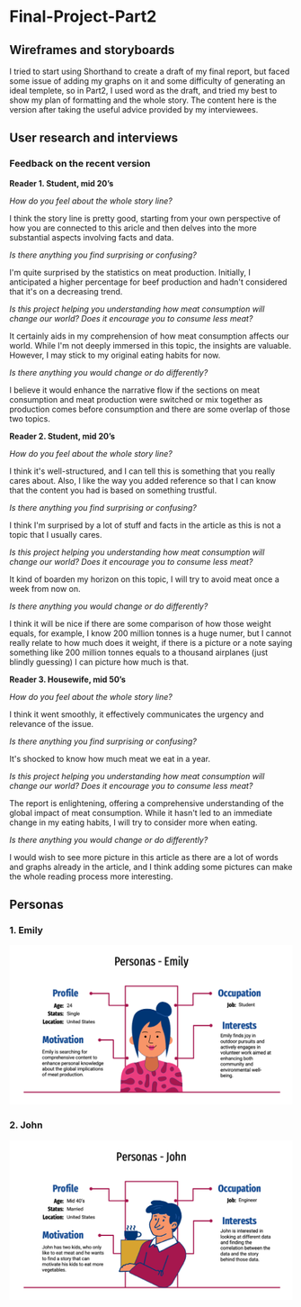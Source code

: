 # Final-Project-Part2
## Wireframes and storyboards

I tried to start using Shorthand to create a draft of my final report, but faced some issue of adding my graphs on it and some difficulty of generating an ideal templete, so in Part2, I used word as the draft, and tried my best to show my plan of formatting and the whole story.
The content here is the version after taking the useful advice provided by my interviewees.


## User research and interviews

### Feedback on the recent version

**Reader 1. Student, mid 20’s**

*How do you feel about the whole story line?*

I think the story line is pretty good, starting from your own perspective of how you are connected to this aricle and then delves into the more substantial aspects involving facts and data.

*Is there anything you find surprising or confusing?*

I'm quite surprised by the statistics on meat production. Initially, I anticipated a higher percentage for beef production and hadn't considered that it's on a decreasing trend.

*Is this project helping you understanding how meat consumption will change our world? Does it encourage you to consume less meat?*

It certainly aids in my comprehension of how meat consumption affects our world. While I'm not deeply immersed in this topic, the insights are valuable. However, I may stick to my original eating habits for now.

*Is there anything you would change or do differently?*  

I believe it would enhance the narrative flow if the sections on meat consumption and meat production were switched or mix together as production comes before consumption and there are some overlap of those two topics.

**Reader 2. Student, mid 20’s**

*How do you feel about the whole story line?*

I think it's well-structured, and I can tell this is something that you really cares about. Also, I like the way you added reference so that I can know that the content you had is based on something trustful.

*Is there anything you find surprising or confusing?*

I think I'm surprised by a lot of stuff and facts in the article as this is not a topic that I usually cares.

*Is this project helping you understanding how meat consumption will change our world? Does it encourage you to consume less meat?*

It kind of boarden my horizon on this topic, I will try to avoid meat once a week from now on.

*Is there anything you would change or do differently?*  

I think it will be nice if there are some comparison of how those weight equals, for example, I know 200 million tonnes is a huge numer, but I cannot really relate to how much does it weight, if there is a picture or a note saying something like 200 million tonnes equals to a thousand airplanes (just blindly guessing) I can picture how much is that.

**Reader 3. Housewife, mid 50’s**

*How do you feel about the whole story line?*

I think it went smoothly, it effectively communicates the urgency and relevance of the issue.

*Is there anything you find surprising or confusing?*

It's shocked to know how much meat we eat in a year.

*Is this project helping you understanding how meat consumption will change our world? Does it encourage you to consume less meat?*

The report is enlightening, offering a comprehensive understanding of the global impact of meat consumption. While it hasn't led to an immediate change in my eating habits, I will try to consider more when eating.

*Is there anything you would change or do differently?*  

I would wish to see more picture in this article as there are a lot of words and graphs already in the article, and I think adding some pictures can make the whole reading process more interesting.

## Personas

### 1. Emily
<img src="Emily Persona.png" width="700"/>

### 2. John
<img src="John Persona.png" width="700"/>

